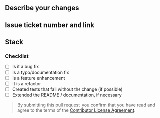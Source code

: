 ## Describe your changes

## Issue ticket number and link

## Stack

<!-- branch-stack -->

### Checklist
- [ ] Is it a bug fix
- [ ] Is a typo/documentation fix
- [ ] Is a feature enhancement
- [ ] It is a refactor
- [ ] Created tests that fail without the change (if possible)
- [ ] Extended the README / documentation, if necessary

> By submitting this pull request, you confirm that you have read and agree to the terms of the [Contributor License Agreement](https://github.com/netbirdio/netbird/blob/main/CONTRIBUTOR_LICENSE_AGREEMENT.md).
